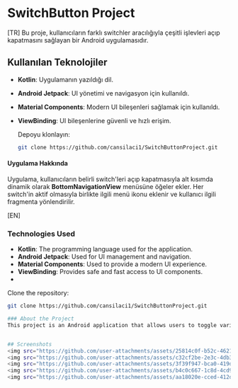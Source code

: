 # SwitchButton Project

[TR]
Bu proje, kullanıcıların farklı switchler aracılığıyla çeşitli işlevleri açıp kapatmasını sağlayan bir Android uygulamasıdır.

## Kullanılan Teknolojiler

- **Kotlin**: Uygulamanın yazıldığı dil.
- **Android Jetpack**: UI yönetimi ve navigasyon için kullanıldı.
- **Material Components**: Modern UI bileşenleri sağlamak için kullanıldı.
- **ViewBinding**: UI bileşenlerine güvenli ve hızlı erişim.


  Depoyu klonlayın:
   ```bash
   git clone https://github.com/cansilaci1/SwitchButtonProject.git


#### Uygulama Hakkında

Uygulama, kullanıcıların belirli switch'leri açıp kapatmasıyla alt kısımda dinamik olarak **BottomNavigationView** menüsüne öğeler ekler.
Her switch'in aktif olmasıyla birlikte ilgili menü ikonu eklenir ve kullanıcı ilgili fragmenta yönlendirilir.



[EN]

### Technologies Used
- **Kotlin**: The programming language used for the application.
- **Android Jetpack**: Used for UI management and navigation.
- **Material Components**: Used to provide a modern UI experience.
- **ViewBinding**: Provides safe and fast access to UI components.
- 
Clone the repository:
   ```bash
   git clone https://github.com/cansilaci1/SwitchButtonProject.git
   
### About the Project
This project is an Android application that allows users to toggle various functions using switch buttons. When a switch is activated, new menu items are dynamically added to the **BottomNavigationView**.

 
## Screenshots
<img src="https://github.com/user-attachments/assets/25814c0f-b52c-4621-82d9-55529fb33fcd" alt="Screenshot_1724879324" width="300" height="800">
<img src="https://github.com/user-attachments/assets/c32cf2be-2e3c-4db3-940e-4f134769a823" alt="Screenshot_1724879326" width="300"height="800">
<img src="https://github.com/user-attachments/assets/3f39f947-bca0-419d-be3a-66d9f7eae50b" alt="Screenshot_1724879331" width="300"height="800">
<img src="https://github.com/user-attachments/assets/b4c0c667-1c8d-4cd9-975f-b682314870b3" alt="Screenshot_1724879335" width="300"height="800">
<img src="https://github.com/user-attachments/assets/aa18020e-cced-412d-8f7f-db207d276d1f" alt="Screenshot_1724879316" width="300"height="800">
